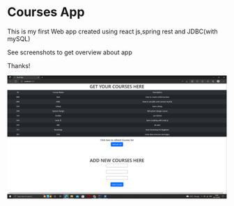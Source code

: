 # Courses App
This is my first Web app created using react js,spring rest and JDBC(with mySQL)

See screenshots to get overview about app

Thanks!

![alt text](https://github.com/Sanketgolar/Courses-App-REACT-JS-/blob/main/img.png?raw=true)
